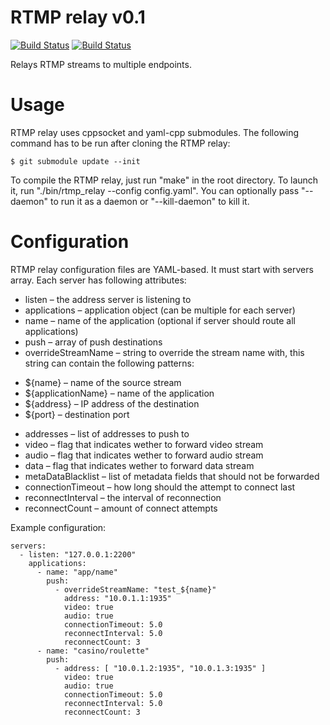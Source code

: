 # RTMP relay v0.1

[![Build Status](https://api.travis-ci.org/elnormous/rtmp_relay.svg?branch=master)](https://travis-ci.org/elnormous/rtmp_relay) [![Build Status](https://ci.appveyor.com/api/projects/status/9axwxwyf99dcr11d?svg=true)](https://ci.appveyor.com/project/elnormous/rtmp_relay)

Relays RTMP streams to multiple endpoints.

# Usage

RTMP relay uses cppsocket and yaml-cpp submodules. The following command has to be run after cloning the RTMP relay:

```
$ git submodule update --init
```

To compile the RTMP relay, just run "make" in the root directory. To launch it, run "./bin/rtmp_relay --config config.yaml". You can optionally pass "--daemon" to run it as a daemon or "--kill-daemon" to kill it.

# Configuration

RTMP relay configuration files are YAML-based. It must start with servers array. Each server has following attributes:

* listen – the address server is listening to
* applications – application object (can be multiple for each server)
 * name – name of the application (optional if server should route all applications)
 * push – array of push destinations
  * overrideStreamName – string to override the stream name with, this string can contain the following patterns:
   - ${name} – name of the source stream
   - ${applicationName} – name of the application
   - ${address} – IP address of the destination
   - ${port} – destination port
  * addresses – list of addresses to push to
  * video – flag that indicates wether to forward video stream
  * audio – flag that indicates wether to forward audio stream
  * data – flag that indicates wether to forward data stream
  * metaDataBlacklist – list of metadata fields that should not be forwarded
  * connectionTimeout – how long should the attempt to connect last
  * reconnectInterval – the interval of reconnection
  * reconnectCount – amount of connect attempts

Example configuration:

    servers:
      - listen: "127.0.0.1:2200"
        applications:
          - name: "app/name"
            push:
              - overrideStreamName: "test_${name}"
                address: "10.0.1.1:1935"
                video: true
                audio: true
                connectionTimeout: 5.0
                reconnectInterval: 5.0
                reconnectCount: 3
          - name: "casino/roulette"
            push:
              - address: [ "10.0.1.2:1935", "10.0.1.3:1935" ]
                video: true
                audio: true
                connectionTimeout: 5.0
                reconnectInterval: 5.0
                reconnectCount: 3
